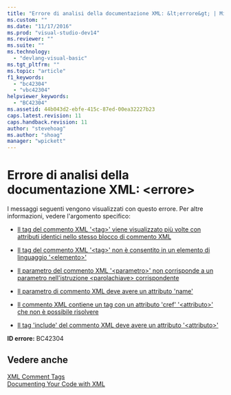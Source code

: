 ```yaml
---
title: "Errore di analisi della documentazione XML: &lt;errore&gt; | Microsoft Docs"
ms.custom: ""
ms.date: "11/17/2016"
ms.prod: "visual-studio-dev14"
ms.reviewer: ""
ms.suite: ""
ms.technology: 
  - "devlang-visual-basic"
ms.tgt_pltfrm: ""
ms.topic: "article"
f1_keywords: 
  - "bc42304"
  - "vbc42304"
helpviewer_keywords: 
  - "BC42304"
ms.assetid: 44b043d2-ebfe-415c-87ed-00ea32227b23
caps.latest.revision: 11
caps.handback.revision: 11
author: "stevehoag"
ms.author: "shoag"
manager: "wpickett"
---
```

# Errore di analisi della documentazione XML: &lt;errore&gt;
I messaggi seguenti vengono visualizzati con questo errore. Per altre informazioni, vedere l'argomento specifico:  
  
-   [Il tag del commento XML '\<tag\>' viene visualizzato più volte con attributi identici nello stesso blocco di commento XML](../misc/xml-comment-tag-tag-appears-with-identical-attributes-more-than-once-in-the-same-xml-comment-block.md)  
  
-   [Il tag del commento XML '\<tag\>' non è consentito in un elemento di linguaggio '\<elemento\>'](../Topic/XML%20comment%20tag%20'%3Ctag%3E'%20is%20not%20permitted%20on%20a%20'%3Celement%3E'%20language%20element.md)  
  
-   [Il parametro del commento XML '\<parametro\>' non corrisponde a un parametro nell'istruzione \<parolachiave\> corrispondente](../misc/xml-comment-parameter-parameter-does-not-match-a-parameter-on-the-corresponding-keyword-statement.md)  
  
-   [Il parametro di commento XML deve avere un attributo 'name'](../misc/xml-comment-parameter-must-have-a-name-attribute.md)  
  
-   [Il commento XML contiene un tag con un attributo 'cref' '\<attributo\>' che non è possibile risolvere ](../misc/xml-comment-has-a-tag-with-a-cref-attribute-attribute-that-could-not-be-resolved.md)  
  
-   [Il tag 'include' del commento XML deve avere un attributo '\<attributo\>'](../misc/xml-comment-tag-include-must-have-a-attribute-attribute.md)  
  
 **ID errore:** BC42304  
  
## Vedere anche  
 [XML Comment Tags](/dotnet/visual-basic/language-reference/xmldoc/recommended-xml-tags-for-documentation-comments)   
 [Documenting Your Code with XML](/dotnet/visual-basic/programming-guide/program-structure/documenting-your-code-with-xml)